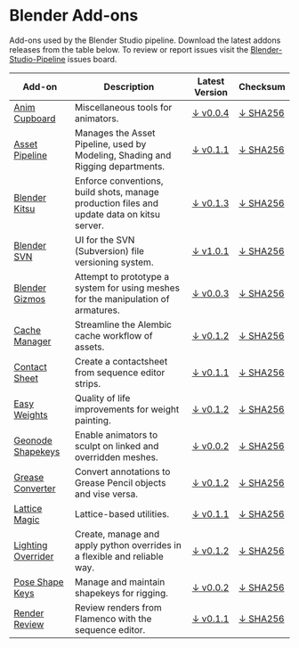 # Blender Add-ons

Add-ons used by the Blender Studio pipeline. Download the latest addons releases from the table below. To review or report issues visit the [Blender-Studio-Pipeline](https://projects.blender.org/studio/blender-studio-pipeline/issues) issues board.


| Add-on | Description | Latest Version | Checksum |
|---|---|---|---|
|[Anim Cupboard](../addons/anim_cupboard) |Miscellaneous tools for animators. |[↓ v0.0.4](https://projects.blender.org/studio/blender-studio-pipeline/releases/download/0.0.1/anim_cupboard-0.0.4.zip) |[↓ SHA256](https://projects.blender.org/studio/blender-studio-pipeline/releases/download/0.0.1/anim_cupboard-0.0.4.sha256)|
|[Asset Pipeline](../addons/asset_pipeline ) |Manages the Asset Pipeline, used by Modeling, Shading and Rigging departments. |[↓ v0.1.1](../download/asset_pipeline/asset_pipeline-0.1.1.zip) |[↓ SHA256](../download/asset_pipeline/asset_pipeline-0.1.1.sha256)|
|[Blender Kitsu](../addons/blender_kitsu )|Enforce conventions, build shots, manage production files and update data on kitsu server. |[↓ v0.1.3](https://projects.blender.org/studio/blender-studio-pipeline/releases/download/0.0.1/blender_kitsu-0.1.3.zip) |[↓ SHA256](https://projects.blender.org/studio/blender-studio-pipeline/releases/download/0.0.1/blender_kitsu-0.1.3.sha256)|
|[Blender SVN](../addons/blender_svn ) |UI for the SVN (Subversion) file versioning system.  |[↓ v1.0.1](https://projects.blender.org/studio/blender-studio-pipeline/releases/download/0.0.1/blender_svn-1.0.1.zip) |[↓ SHA256](https://projects.blender.org/studio/blender-studio-pipeline/releases/download/0.0.1/blender_svn-1.0.1.sha256)|
|[Blender Gizmos](../addons/bone_gizmos )|Attempt to prototype a system for using meshes for the manipulation of armatures.  |[↓ v0.0.3](https://projects.blender.org/studio/blender-studio-pipeline/releases/download/0.0.1/bone_gizmos-0.0.3.zip) |[↓ SHA256](https://projects.blender.org/studio/blender-studio-pipeline/releases/download/0.0.1/bone_gizmos-0.0.3.sha256)|
|[Cache Manager](../addons/cache_manager ) |Streamline the Alembic cache workflow of assets. |[↓ v0.1.2](https://projects.blender.org/studio/blender-studio-pipeline/releases/download/0.0.1/cache_manager-0.1.2.zip) |[↓ SHA256](https://projects.blender.org/studio/blender-studio-pipeline/releases/download/0.0.1/cache_manager-0.1.2.sha256)|
|[Contact Sheet](../addons/contactsheet ) |Create a contactsheet from sequence editor strips.  |[↓ v0.1.1](../download/contactsheet/contactsheet-0.1.1.zip) |[↓ SHA256](../download/contactsheet/contactsheet-0.1.1.sha256)|
|[Easy Weights](../addons/easy_weights ) |Quality of life improvements for weight painting.  |[↓ v0.1.2](https://projects.blender.org/studio/blender-studio-pipeline/releases/download/0.0.1/easy_weights-0.1.2.zip) |[↓ SHA256](https://projects.blender.org/studio/blender-studio-pipeline/releases/download/0.0.1/easy_weights-0.1.2.sha256)|
|[Geonode Shapekeys](../addons/geonode_shapekeys ) |Enable animators to sculpt on linked and overridden meshes.  |[↓ v0.0.2](../download/geonode_shapekeys/geonode_shapekeys-0.0.2.zip) |[↓ SHA256](../download/geonode_shapekeys/geonode_shapekeys-0.0.2.sha256)|
|[Grease Converter](../addons/grease_converter ) |Convert annotations to Grease Pencil objects and vise versa.  |[↓ v0.1.2](https://projects.blender.org/studio/blender-studio-pipeline/releases/download/0.0.1/grease_converter-0.1.2.zip) |[↓ SHA256](https://projects.blender.org/studio/blender-studio-pipeline/releases/download/0.0.1/grease_converter-0.1.2.sha256)|
|[Lattice Magic](../addons/lattice_magic ) |Lattice-based utilities.  |[↓ v0.1.1](../download/lattice_magic/lattice_magic-0.1.1.zip) |[↓ SHA256](../download/lattice_magic/lattice_magic-0.1.1.sha256)|
|[Lighting Overrider](../addons/lighting_overrider ) |Create, manage and apply python overrides in a flexible and reliable way.  |[↓ v0.1.2](https://projects.blender.org/studio/blender-studio-pipeline/releases/download/0.0.1/lighting_overrider-0.1.2.zip) |[↓ SHA256](https://projects.blender.org/studio/blender-studio-pipeline/releases/download/0.0.1/lighting_overrider-0.1.2.sha256)|
|[Pose Shape Keys](../addons/pose_shape_keys )|Manage and maintain shapekeys for rigging.  |[↓ v0.0.2](../download/pose_shape_keys/pose_shape_keys-0.0.2.zip) |[↓ SHA256](../download/pose_shape_keys/pose_shape_keys-0.0.2.sha256)|
|[Render Review](../addons/render_review ) |Review renders from Flamenco with the sequence editor.  |[↓ v0.1.1](../download/render_review/render_review-0.1.1.zip) |[↓ SHA256](../download/render_review/render_review-0.1.1.sha256)|
